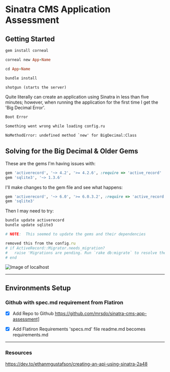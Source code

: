 # Sinatra CMS Application Assessment

## Getting Started

``` ruby 
gem install corneal

corneal new App-Name

cd App-Name

bundle install

shotgun (starts the server)
```
Quite literally can create an application using Sinatra in less than five minutes; however, when running the application for the first time I get the 'Big Decimal Error'.

```html
Boot Error

Something went wrong while loading config.ru

NoMethodError: undefined method `new' for BigDecimal:Class
```

## Solving for the Big Decimal & Older Gems

These are the gems I'm having issues with:
```ruby
gem 'activerecord', '~> 4.2', '>= 4.2.6', :require => 'active_record'
gem 'sqlite3', '~> 1.3.6'
```
I'll make changes to the gem file and see what happens:

```ruby
gem 'activerecord', '~> 6.0', '>= 6.0.3.2', :require => 'active_record'
gem 'sqlite3'
```
Then I may need to try:

```ruby
bundle update activerecord
bundle update sqlite3

# NOTE:  This seemed to update the gems and their dependencies
```

```ruby
removed this from the config.ru
# if ActiveRecord::Migrator.needs_migration?
#   raise 'Migrations are pending. Run `rake db:migrate` to resolve the issue.'
# end
```

![Image of localhost](https://octodex.github.com/images/yaktocat.png)

********************
## Environments Setup

### Github with spec.md requirement from Flatiron
-[x] Add Repo to Github  https://github.com/mrsdo/sinatra-cms-app-assessment]
-[x] Add Flatiron Requirements 'specs.md' file readme.md becomes requirements.md



********************
### Resources
https://dev.to/ethanmgustafson/creating-an-api-using-sinatra-2a48